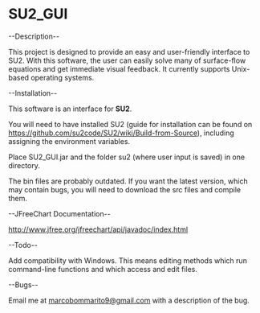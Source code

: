 # SU2_GUI

--Description--

This project is designed to provide an easy and user-friendly interface to SU2. With this software, the user can easily solve many of surface-flow equations and get immediate visual feedback. It currently supports Unix-based operating systems.


--Installation--

This software is an interface for <strong>SU2</strong>.

You will need to have installed SU2 (guide for installation can be found on https://github.com/su2code/SU2/wiki/Build-from-Source), including assigning the environment variables.

Place SU2_GUI.jar and the folder su2 (where user input is saved) in one directory.

The bin files are probably outdated.  If you want the latest version, which may contain bugs, you will need to download the src files and compile them.


--JFreeChart Documentation--

http://www.jfree.org/jfreechart/api/javadoc/index.html


--Todo--

Add compatibility with Windows.  This means editing methods which run command-line functions and which access and edit files.


--Bugs--

Email me at marcobommarito9@gmail.com with a description of the bug.
